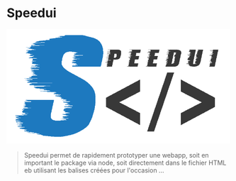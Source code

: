 # Speedui
![](img/logo.png)

> Speedui permet de rapidement prototyper une webapp, soit en important le package via node, soit directement dans le fichier HTML eb utilisant les balises créées pour l'occasion ...
